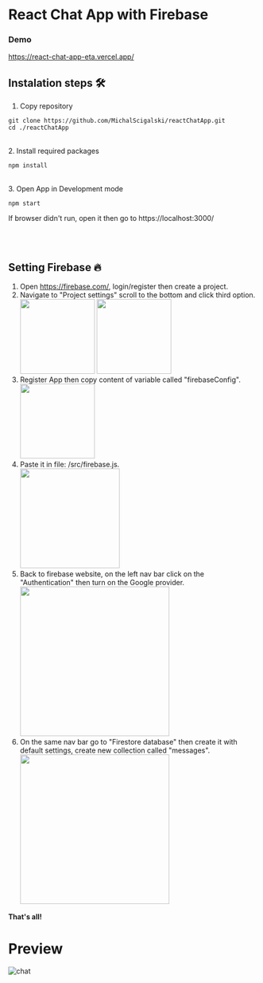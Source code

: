 # React Chat App with Firebase


### Demo 
https://react-chat-app-eta.vercel.app/

## Instalation steps 🛠️

1. Copy repository
<pre><code>git clone https://github.com/MichalScigalski/reactChatApp.git
cd ./reactChatApp</code></pre>

<br>
2. Install required packages

<pre><code>npm install</code></pre>

<br>
3. Open App in Development mode

<pre><code>npm start
</code></pre>

If browser didn't run, open it then go to https://localhost:3000/

<br><br />

## Setting Firebase 🔥

1. Open https://firebase.com/, login/register then create a project. <br />
2. Navigate to "Project settings" scroll to the bottom and click third option. <br /> <img height="150" src="https://user-images.githubusercontent.com/38386731/155026498-6650d1de-8848-4615-b45c-78889aa6d0f8.png">  <img height="150" src="https://user-images.githubusercontent.com/38386731/155028449-4d28b5af-6938-4d2b-8154-417eaa2f7c2d.png"><br />
3. Register App then copy content of variable called "firebaseConfig". <br />  <img height="150" src="https://user-images.githubusercontent.com/38386731/155026464-7f22d7fa-8202-4a73-9649-5dea3d22036f.png"><br />
4. Paste it in file: /src/firebase.js. <br><img height="200" src="https://user-images.githubusercontent.com/38386731/155027579-b79adef1-26d8-4e8e-b0e6-1db18f12dc04.png"> <br />
5. Back to firebase website, on the left nav bar click on the "Authentication" then turn on the Google provider. <br /> <img height="300" src="https://user-images.githubusercontent.com/38386731/155027267-783151b5-f876-41bc-911f-52346870e2f7.png"><br />
6. On the same nav bar go to "Firestore database" then create it with default settings, create new collection called "messages". <br /> <img height="300" src="https://user-images.githubusercontent.com/38386731/155027377-7c62611e-63a9-49de-8c27-cdd4da3b06e7.png"><br />

<b> That's all!</b>

# Preview
![chat](https://user-images.githubusercontent.com/38386731/155026284-e04bcc03-6853-4186-9b8e-dc962af48c59.png)
